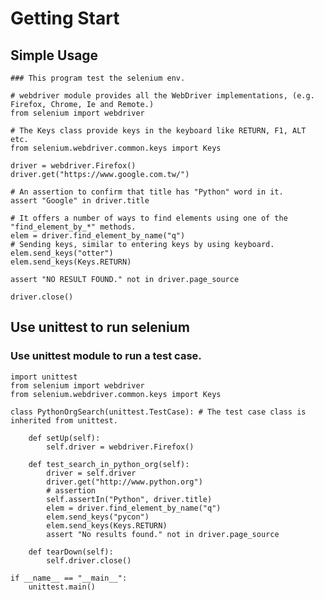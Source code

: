 # Getting Start

## Simple Usage

	### This program test the selenium env.

	# webdriver module provides all the WebDriver implementations, (e.g. Firefox, Chrome, Ie and Remote.)
	from selenium import webdriver
	
	# The Keys class provide keys in the keyboard like RETURN, F1, ALT etc.
	from selenium.webdriver.common.keys import Keys
	
	driver = webdriver.Firefox()
	driver.get("https://www.google.com.tw/")
	
	# An assertion to confirm that title has "Python" word in it.
	assert "Google" in driver.title
	
	# It offers a number of ways to find elements using one of the "find_element_by_*" methods.
	elem = driver.find_element_by_name("q")
	# Sending keys, similar to entering keys by using keyboard.
	elem.send_keys("otter")
	elem.send_keys(Keys.RETURN)
	
	assert "NO RESULT FOUND." not in driver.page_source
	
	driver.close()

## Use unittest to run selenium

### Use unittest module to run a test case.

	import unittest
	from selenium import webdriver
	from selenium.webdriver.common.keys import Keys
	
	class PythonOrgSearch(unittest.TestCase): # The test case class is inherited from unittest.
	
	    def setUp(self):
	        self.driver = webdriver.Firefox()
	
	    def test_search_in_python_org(self):
	        driver = self.driver
	        driver.get("http://www.python.org")
	        # assertion
	        self.assertIn("Python", driver.title)
	        elem = driver.find_element_by_name("q")
	        elem.send_keys("pycon")
	        elem.send_keys(Keys.RETURN)
	        assert "No results found." not in driver.page_source
	
	    def tearDown(self):
	        self.driver.close()
	
	if __name__ == "__main__":
	    unittest.main()

